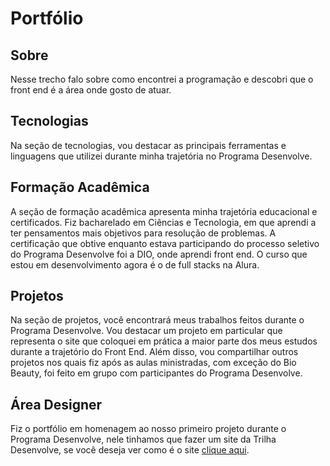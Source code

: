  <h1>Portfólio</h1>
  <h2>Sobre</h2>
  <p>Nesse trecho falo sobre como encontrei a programação e descobri que o front end é a área onde gosto de atuar.</p>

  <h2>Tecnologias</h2>
  <p>Na seção de tecnologias, vou destacar as principais ferramentas e linguagens que utilizei durante minha trajetória no Programa Desenvolve.</p>

  <h2>Formação Acadêmica</h2>
  <p>A seção de formação acadêmica apresenta minha trajetória educacional e certificados. Fiz bacharelado em Ciências e Tecnologia, em que aprendi a ter pensamentos mais objetivos para resolução de problemas. A certificação que obtive enquanto   estava participando do processo seletivo do Programa Desenvolve foi a DIO, onde aprendi front end. O curso que estou em desenvolvimento agora é o de full stacks na Alura.</p>

  <h2>Projetos</h2>
  <p>Na seção de projetos, você encontrará meus trabalhos feitos durante o Programa Desenvolve. Vou destacar um projeto em particular que representa o site que coloquei em prática a maior parte dos meus estudos durante a trajetório do Front End. Além disso, vou compartilhar outros projetos nos quais fiz após as aulas ministradas, com exceção do Bio Beauty, foi feito em grupo com participantes do Programa Desenvolve.</p>
  
  <h2>Área Designer</h2>
  <p>Fiz o portfólio em homenagem ao nosso primeiro projeto durante o Programa Desenvolve, nele tinhamos que fazer um site da Trilha Desenvolve, se você deseja ver como é o site <a href="https://interface-alura.vercel.app/" >clique aqui</a>.</p>

